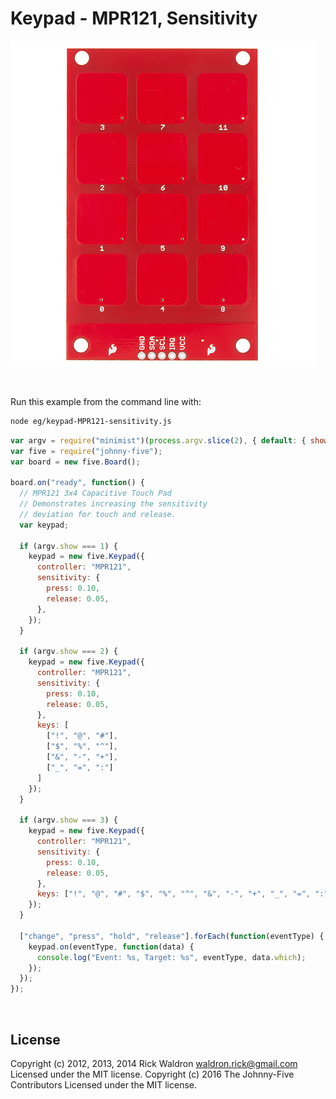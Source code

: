 <!--remove-start-->

# Keypad - MPR121, Sensitivity

<!--remove-end-->










![docs/breadboard/keypad-MPR121.png](breadboard/keypad-MPR121.png)<br>

&nbsp;




Run this example from the command line with:
```bash
node eg/keypad-MPR121-sensitivity.js
```


```javascript
var argv = require("minimist")(process.argv.slice(2), { default: { show: 1 } });
var five = require("johnny-five");
var board = new five.Board();

board.on("ready", function() {
  // MPR121 3x4 Capacitive Touch Pad
  // Demonstrates increasing the sensitivity
  // deviation for touch and release.
  var keypad;

  if (argv.show === 1) {
    keypad = new five.Keypad({
      controller: "MPR121",
      sensitivity: {
        press: 0.10,
        release: 0.05,
      },
    });
  }

  if (argv.show === 2) {
    keypad = new five.Keypad({
      controller: "MPR121",
      sensitivity: {
        press: 0.10,
        release: 0.05,
      },
      keys: [
        ["!", "@", "#"],
        ["$", "%", "^"],
        ["&", "-", "+"],
        ["_", "=", ":"]
      ]
    });
  }

  if (argv.show === 3) {
    keypad = new five.Keypad({
      controller: "MPR121",
      sensitivity: {
        press: 0.10,
        release: 0.05,
      },
      keys: ["!", "@", "#", "$", "%", "^", "&", "-", "+", "_", "=", ":"]
    });
  }

  ["change", "press", "hold", "release"].forEach(function(eventType) {
    keypad.on(eventType, function(data) {
      console.log("Event: %s, Target: %s", eventType, data.which);
    });
  });
});

```








&nbsp;

<!--remove-start-->

## License
Copyright (c) 2012, 2013, 2014 Rick Waldron <waldron.rick@gmail.com>
Licensed under the MIT license.
Copyright (c) 2016 The Johnny-Five Contributors
Licensed under the MIT license.

<!--remove-end-->
